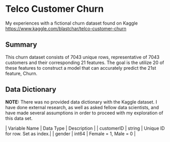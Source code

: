 # Telco Customer Churn
My experiences with a fictional churn dataset found on Kaggle
https://www.kaggle.com/blastchar/telco-customer-churn

## Summary
This churn dataset consists of 7043 unique rows, representative of 7043 customers and their corresponding 21 features. The goal is the utilize 20 of these features to construct a model that can accurately predict the 21st feature, Churn.

## Data Dictionary
**NOTE:** There was no provided data dictionary with the Kaggle dataset. I have done external research, as well as asked fellow data scientists, and have made several assumptions in order to proceed with my exploration of this data set.


| Variable Name | Data Type | Description |
| customerID    |  string   | Unique ID for row. Set as index.|
| gender        | int64     | Female = 1, Male = 0 |
